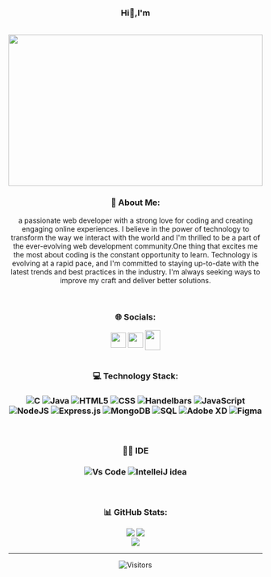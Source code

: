<h3 align="center">Hi👋,I'm</h3><br>
<img src="https://lh3.googleusercontent.com/drive-viewer/AITFw-zM5OiPgp7ktPdnJD_o92GsVtxhxDAe3prL0BHJkfK9_8RVuHyq7kwdP49MliMdOU7IY2GfLFizEFSFJelC6yuMIVxL=s1600" width="100%" height="300" allow="autoplay"></img>

<h3 align="center">💫 About Me:</h3>
<p align="center">a passionate web developer with a strong love for coding and creating engaging online experiences. I believe in the power of technology to transform the way we interact with the world and I'm thrilled to be a part of the ever-evolving web development community.One thing that excites me the most about coding is the constant opportunity to learn. Technology is evolving at a rapid pace, and I'm committed to staying up-to-date with the latest trends and best practices in the industry. I'm always seeking ways to improve my craft and deliver better solutions.</p><br>



<h3 align="center">🌐 Socials:</h3>
<div align="center">
<a href="https://www.linkedin.com/in/hemanth-dhanamadhavan-39a2a31b5" target="blank"><img align="center" src="https://raw.githubusercontent.com/rahuldkjain/github-profile-readme-generator/master/src/images/icons/Social/linked-in-alt.svg" alt="" height="30" width="30" /></a>
<a href="https://leetcode.com/HemanthD77/" target="blank"><img align="center" src="https://raw.githubusercontent.com/rahuldkjain/github-profile-readme-generator/master/src/images/icons/Social/leet-code.svg" alt="" height="30" width="30" /></a>
  <a href="mailto:hemanthmadhavan77@gmail.com" target="blank"><img align="center" src="https://img.icons8.com/?size=512&id=P7UIlhbpWzZm&format=png" alt="" height="40" width="30" /></a>
</div><br>

<h3 align="center"> 💻 Technology Stack:<h3>
<div align="center">
  
![C](https://img.shields.io/badge/c-%2300599C.svg?style=flat&logo=c&logoColor=white) ![Java](https://img.shields.io/badge/java-%23ED8B00.svg?style=flat&logo=java&logoColor=white) ![HTML5](https://img.shields.io/badge/html5-%23E34F26.svg?style=flat&logo=html5&logoColor=white) ![CSS](https://img.shields.io/badge/CSS3-1572B6?logo=css3&logoColor=white)  ![Handelbars](https://img.shields.io/badge/Handlebars.js-f0772b?logo=handlebarsdotjs&logoColor=black) ![JavaScript](https://img.shields.io/badge/javascript-%23323330.svg?style=flat&logo=javascript&logoColor=%23F7DF1E) ![NodeJS](https://img.shields.io/badge/node.js-6DA55F?style=flat&logo=node.js&logoColor=white) ![Express.js](https://img.shields.io/badge/express.js-%23404d59.svg?style=flat&logo=express&logoColor=%2361DAFB) ![MongoDB](https://img.shields.io/badge/MongoDB-%234ea94b.svg?style=flat&logo=mongodb&logoColor=white) ![SQL](https://img.shields.io/badge/MySQL-005C84?logo=mysql&logoColor=white) ![Adobe XD](https://img.shields.io/badge/Adobe%20XD-470137?style=flat&logo=Adobe%20XD&logoColor=#FF61F6) 	![Figma](https://img.shields.io/badge/figma-%23F24E1E.svg?style=flat&logo=figma&logoColor=white) </div><br>

<div align="center">
  <h4>👩‍💻 IDE</h4>
  
 ![Vs Code](https://img.shields.io/badge/VSCode-0078D4?&logo=visual%20studio%20code&logoColor=white) ![IntelleiJ idea](https://img.shields.io/badge/IntelliJ_IDEA-000000.svg?logo=intellij-idea&logoColor=white)
</div><br>

<h3 align="center">📊 GitHub Stats:</h3>

<div align="center">
  
  ![](https://github-readme-stats.vercel.app/api?username=hemanthd077&theme=radical&hide_border=false&include_all_commits=true&count_private=false) ![](https://github-readme-streak-stats.herokuapp.com/?user=hemanthd077&theme=radical&hide_border=false)<br/> ![](https://github-readme-stats.vercel.app/api/top-langs/?username=hemanthd077&theme=radical&hide_border=false&include_all_commits=true&count_private=false&layout=compact) 
</div>

---

<div align="center">
  
![Visitors](https://api.visitorbadge.io/api/visitors?path=hemanth077&labelColor=%23d9e3f0&countColor=%23263759&style=flat-square&labelStyle=upper)

</div>

